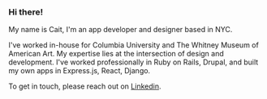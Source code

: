 ### Hi there!

My name is Cait, I'm an app developer and designer based in NYC. 

I've worked in-house for Columbia University and The Whitney Museum of American Art. My expertise lies at the intersection of design and development. I've worked professionally in Ruby on Rails, Drupal, and built my own apps in Express.js, React, Django.

To get in touch, please reach out on [Linkedin](https://www.linkedin.com/in/caitlin-reid/).

<!--
**caitreid/caitreid** is a ✨ _special_ ✨ repository because its `README.md` (this file) appears on your GitHub profile.

Here are some ideas to get you started:

- 🔭 I’m currently working on ...
- 🌱 I’m currently learning ...
- 👯 I’m looking to collaborate on ...
- 🤔 I’m looking for help with ...
- 💬 Ask me about ...
- 📫 How to reach me: ...
- 😄 Pronouns: ...
- ⚡ Fun fact: ...
-->
